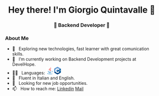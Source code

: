 <h1 align="center">Hey there! I'm Giorgio Quintavalle 👋 </h1>
<h3 align="center">🚀 Backend Developer 🚀</h3>
  <h3> About Me </h3>

  - 🤔 &nbsp; Exploring new technologies, fast learner with great comunication skills.
  - 💼 &nbsp; I’m currently working on Backend Development projects at DevelHope.
  - 👨‍💻 &nbsp; Languages:  <img src="https://raw.githubusercontent.com/devicons/devicon/master/icons/java/java-original.svg" width="25"><img src="https://raw.githubusercontent.com/devicons/devicon/master/icons/cplusplus/cplusplus-original.svg" width="25">
  - 📄 &nbsp; Fluent in Italian and English.
  - 🤝 &nbsp; Looking for new job opportunities.
  - 📫 &nbsp; How to reach me: [Linkedin](https://www.linkedin.com/in/giorgio-quintavalle-6527a92a5/) [Mail](quintavalle.giorgio@yahoo.it)
      
